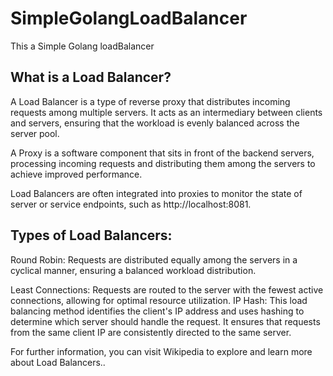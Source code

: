 # SimpleGolangLoadBalancer
This a Simple Golang loadBalancer

## What is a Load Balancer?
A Load Balancer is a type of reverse proxy that distributes incoming requests among multiple servers. It acts as an intermediary between clients and servers, ensuring that the workload is evenly balanced across the server pool.

A Proxy is a software component that sits in front of the backend servers, processing incoming requests and distributing them among the servers to achieve improved performance.

Load Balancers are often integrated into proxies to monitor the state of server or service endpoints, such as http://localhost:8081.

## Types of Load Balancers:

Round Robin: Requests are distributed equally among the servers in a cyclical manner, ensuring a balanced workload distribution.

Least Connections: Requests are routed to the server with the fewest active connections, allowing for optimal resource utilization.
IP Hash: This load balancing method identifies the client's IP address and uses hashing to determine which server should handle the request. It ensures that requests from the same client IP are consistently directed to the same server.

For further information, you can visit Wikipedia to explore and learn more about Load Balancers..
